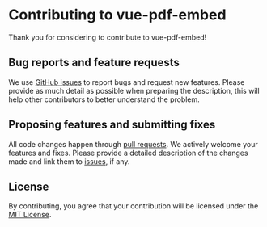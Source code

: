 # Contributing to vue-pdf-embed

Thank you for considering to contribute to vue-pdf-embed!

## Bug reports and feature requests

We use [GitHub issues](https://github.com/hrynko/vue-pdf-embed/issues) to report bugs and request new features. Please provide as much detail as possible when preparing the description, this will help other contributors to better understand the problem.

## Proposing features and submitting fixes

All code changes happen through [pull requests](https://github.com/hrynko/vue-pdf-embed/pulls). We actively welcome your features and fixes. Please provide a detailed description of the changes made and link them to [issues](https://github.com/hrynko/vue-pdf-embed/issues), if any.

## License
By contributing, you agree that your contribution will be licensed under the [MIT License](LICENSE).
